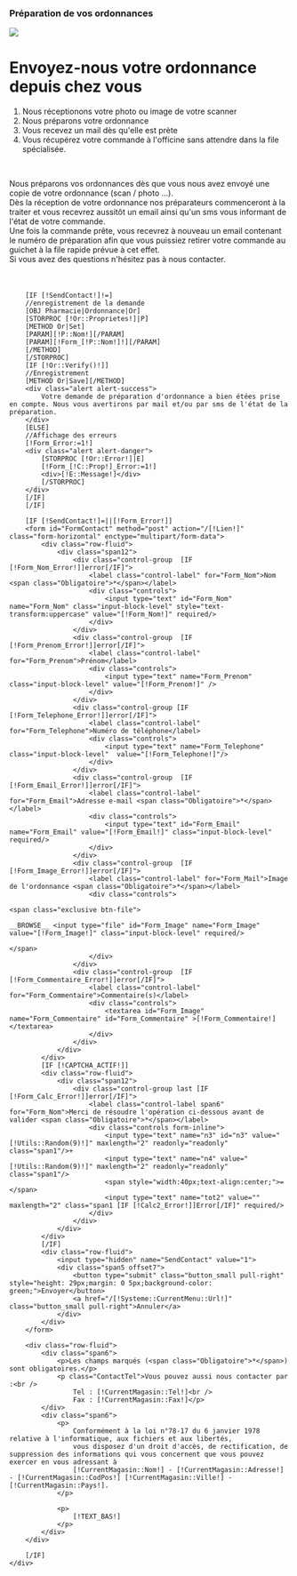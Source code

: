 <div class="block">
	<h3 class="title_block">Préparation de vos ordonnances</h3>
	<div class="block-search">
		<div class="row-fluid" style="margin-bottom:50px;">
			<div class="span3">
				<img src="/Skins/[!Systeme::Skin!]/img/preparatrice.jpg" class="img-responsive" />
			</div>
			<div class="span9">
				<h1>Envoyez-nous votre ordonnance depuis chez vous</h1>
				<ol>
					<li>Nous réceptionons votre photo ou image de votre scanner</li>
					<li>Nous préparons votre ordonnance</li>
					<li>Vous recevez un mail dès qu'elle est prète</li>
					<li>Vous récupérez votre commande à l'officine sans attendre dans la file spécialisée.</li>
				</ol>
				<br />
				<p>
					Nous préparons vos ordonnances dès que vous nous avez envoyé une copie de votre ordonnance (scan / photo ...).<br /> Dès la réception de votre ordonnance nos préparateurs commenceront à la traiter et vous recevrez aussitôt un email ainsi qu'un sms vous informant de l'état de votre commande. <br />Une fois la commande prête, vous recevrez à nouveau un email contenant le numéro de préparation afin que vous puissiez retirer votre commande au guichet à la file rapide prévue à cet effet. <br />
					Si vous avez des questions n'hésitez pas à nous contacter.
				</p>
			</div>
		</div>


		[IF [!SendContact!]!=]
		//enregistrement de la demande
		[OBJ Pharmacie|Ordonnance|Or]
		[STORPROC [!Or::Proprietes!]|P]
		[METHOD Or|Set]
		[PARAM][!P::Nom!][/PARAM]
		[PARAM][!Form_[!P::Nom!]!][/PARAM]
		[/METHOD]
		[/STORPROC]
		[IF [!Or::Verify()!]]
		//Enregistrement
		[METHOD Or|Save][/METHOD]
		<div class="alert alert-success">
			Votre demande de préparation d'ordonnance a bien étées prise en compte. Nous vous avertirons par mail et/ou par sms de l'état de la préparation.
		</div>
		[ELSE]
		//Affichage des erreurs
		[!Form_Error:=1!]
		<div class="alert alert-danger">
			[STORPROC [!Or::Error!]|E]
			[!Form_[!C::Prop!]_Error:=1!]
			<div>[!E::Message!]</div>
			[/STORPROC]
		</div>
		[/IF]
		[/IF]

		[IF [!SendContact!]=||[!Form_Error!]]
		<form id="FormContact" method="post" action="/[!Lien!]" class="form-horizontal" enctype="multipart/form-data">
			<div class="row-fluid">
				<div class="span12">
					<div class="control-group  [IF [!Form_Nom_Error!]]error[/IF]">
						<label class="control-label" for="Form_Nom">Nom <span class="Obligatoire">*</span></label>
						<div class="controls">
							<input type="text" id="Form_Nom" name="Form_Nom" class="input-block-level" style="text-transform:uppercase" value="[!Form_Nom!]" required/>
						</div>
					</div>
					<div class="control-group  [IF [!Form_Prenom_Error!]]error[/IF]">
						<label class="control-label" for="Form_Prenom">Prénom</label>
						<div class="controls">
							<input type="text" name="Form_Prenom" class="input-block-level" value="[!Form_Prenom!]" />
						</div>
					</div>
					<div class="control-group [IF [!Form_Telephone_Error!]]error[/IF]">
						<label class="control-label" for="Form_Telephone">Numéro de téléphone</label>
						<div class="controls">
							<input type="text" name="Form_Telephone" class="input-block-level"  value="[!Form_Telephone!]"/>
						</div>
					</div>
					<div class="control-group  [IF [!Form_Email_Error!]]error[/IF]">
						<label class="control-label" for="Form_Email">Adresse e-mail <span class="Obligatoire">*</span></label>
						<div class="controls">
							<input type="text" id="Form_Email" name="Form_Email" value="[!Form_Email!]" class="input-block-level" required/>
						</div>
					</div>
					<div class="control-group  [IF [!Form_Image_Error!]]error[/IF]">
						<label class="control-label" for="Form_Mail">Image de l'ordonnance <span class="Obligatoire">*</span></label>
						<div class="controls">
                                                                            <span class="exclusive btn-file">
                                                                                __BROWSE__ <input type="file" id="Form_Image" name="Form_Image" value="[!Form_Image!]" class="input-block-level" required/>
                                                                            </span>
						</div>
					</div>
					<div class="control-group  [IF [!Form_Commentaire_Error!]]error[/IF]">
						<label class="control-label" for="Form_Commentaire">Commentaire(s)</label>
						<div class="controls">
							<textarea id="Form_Image" name="Form_Commentaire" id="Form_Commentaire" >[!Form_Commentaire!]</textarea>
						</div>
					</div>
				</div>
			</div>
			[IF [!CAPTCHA_ACTIF!]]
			<div class="row-fluid">
				<div class="span12">
					<div class="control-group last [IF [!Form_Calc_Error!]]error[/IF]">
						<label class="control-label span6" for="Form_Nom">Merci de résoudre l'opération ci-dessous avant de valider <span class="Obligatoire">*</span></label>
						<div class="controls form-inline">
							<input type="text" name="n3" id="n3" value="[!Utils::Random(9)!]" maxlength="2" readonly="readonly" class="span1"/>+
							<input type="text" name="n4" value="[!Utils::Random(9)!]" maxlength="2" readonly="readonly" class="span1"/>
							<span style="width:40px;text-align:center;">=</span>
							<input type="text" name="tot2" value=""  maxlength="2" class="span1 [IF [!Calc2_Error!]]Error[/IF]" required/>
						</div>
					</div>
				</div>
			</div>
			[/IF]
			<div class="row-fluid">
				<input type="hidden" name="SendContact" value="1">
				<div class="span5 offset7">
					<button type="submit" class="button_small pull-right" style="height: 29px;margin: 0 5px;background-color: green;">Envoyer</button>
					<a href="/[!Systeme::CurrentMenu::Url!]" class="button_small pull-right">Annuler</a>
				</div>
			</div>
		</form>

		<div class="row-fluid">
			<div class="span6">
				<p>Les champs marqués (<span class="Obligatoire">*</span>) sont obligatoires.</p>
				<p class="ContactTel">Vous pouvez aussi nous contacter par :<br />
					Tel : [!CurrentMagasin::Tel!]<br />
					Fax : [!CurrentMagasin::Fax!]</p>
			</div>
			<div class="span6">
				<p>
					Conformément à la loi n°78-17 du 6 janvier 1978 relative à l'informatique, aux fichiers et aux libertés,
					vous disposez d'un droit d'accès, de rectification, de suppression des informations qui vous concernent que vous pouvez exercer en vous adressant à
					[!CurrentMagasin::Nom!] - [!CurrentMagasin::Adresse!] - [!CurrentMagasin::CodPos!] [!CurrentMagasin::Ville!] - [!CurrentMagasin::Pays!].
				</p>

				<p>
					[!TEXT_BAS!]
				</p>
			</div>
		</div>

		[/IF]
	</div>
</div>
